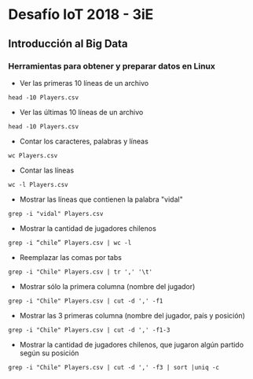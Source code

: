 # Desafío IoT 2018 - 3iE

## Introducción al Big Data

### Herramientas para obtener y preparar datos en Linux

* Ver las primeras 10 líneas de un archivo
```
head -10 Players.csv
```

* Ver las últimas 10 líneas de un archivo
```
head -10 Players.csv
```

* Contar los caracteres, palabras y líneas
```
wc Players.csv
```

* Contar las líneas
```
wc -l Players.csv
```

* Mostrar las líneas que contienen la palabra "vidal"
```
grep -i "vidal" Players.csv
```

* Mostrar la cantidad de jugadores chilenos
```
grep -i “chile” Players.csv | wc -l
```

* Reemplazar las comas por tabs
```
grep -i "Chile" Players.csv | tr ',' '\t'
```

* Mostrar sólo la primera columna (nombre del jugador)
```
grep -i "Chile" Players.csv | cut -d ',' -f1
```

* Mostrar las 3 primeras columna (nombre del jugador, país y posición)
```
grep -i "Chile" Players.csv | cut -d ',' -f1-3
```

* Mostrar la cantidad de jugadores chilenos, que jugaron algún partido según su posición
```
grep -i "Chile" Players.csv | cut -d ',' -f3 | sort |uniq -c
```



